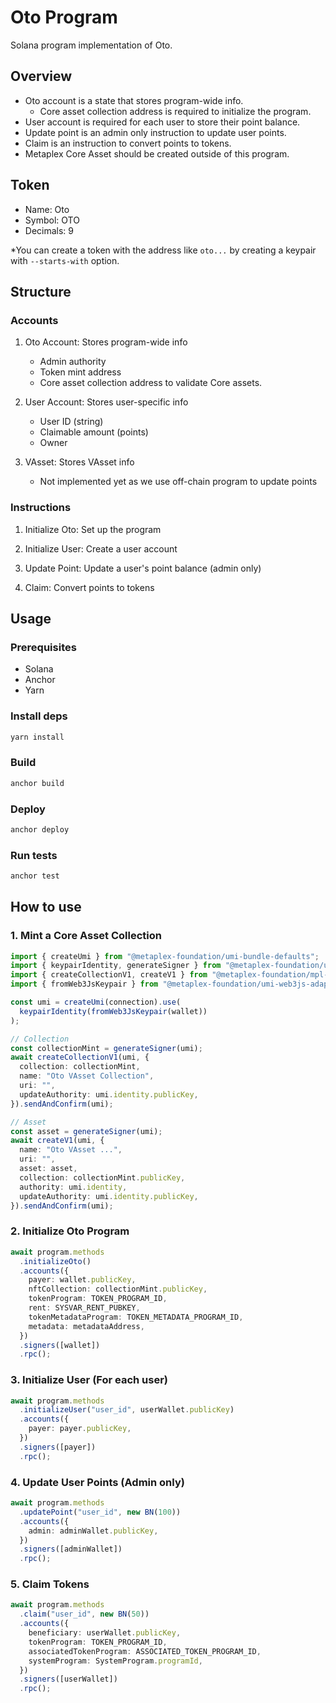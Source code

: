 # Oto Program

Solana program implementation of Oto.

## Overview

- Oto account is a state that stores program-wide info.
  - Core asset collection address is required to initialize the program.
- User account is required for each user to store their point balance.
- Update point is an admin only instruction to update user points.
- Claim is an instruction to convert points to tokens.
- Metaplex Core Asset should be created outside of this program.

## Token

- Name: Oto
- Symbol: OTO
- Decimals: 9

\*You can create a token with the address like `oto...` by creating a keypair with `--starts-with` option.

## Structure

### Accounts

1. Oto Account: Stores program-wide info

   - Admin authority
   - Token mint address
   - Core asset collection address to validate Core assets.

2. User Account: Stores user-specific info

   - User ID (string)
   - Claimable amount (points)
   - Owner

3. VAsset: Stores VAsset info
   - Not implemented yet as we use off-chain program to update points

### Instructions

1. Initialize Oto: Set up the program

2. Initialize User: Create a user account

3. Update Point: Update a user's point balance (admin only)

4. Claim: Convert points to tokens

## Usage

### Prerequisites

- Solana
- Anchor
- Yarn

### Install deps

```bash
yarn install
```

### Build

```bash
anchor build
```

### Deploy

```bash
anchor deploy
```

### Run tests

```bash
anchor test
```

## How to use

### 1. Mint a Core Asset Collection

```typescript
import { createUmi } from "@metaplex-foundation/umi-bundle-defaults";
import { keypairIdentity, generateSigner } from "@metaplex-foundation/umi";
import { createCollectionV1, createV1 } from "@metaplex-foundation/mpl-core";
import { fromWeb3JsKeypair } from "@metaplex-foundation/umi-web3js-adapters";

const umi = createUmi(connection).use(
  keypairIdentity(fromWeb3JsKeypair(wallet))
);

// Collection
const collectionMint = generateSigner(umi);
await createCollectionV1(umi, {
  collection: collectionMint,
  name: "Oto VAsset Collection",
  uri: "",
  updateAuthority: umi.identity.publicKey,
}).sendAndConfirm(umi);

// Asset
const asset = generateSigner(umi);
await createV1(umi, {
  name: "Oto VAsset ...",
  uri: "",
  asset: asset,
  collection: collectionMint.publicKey,
  authority: umi.identity,
  updateAuthority: umi.identity.publicKey,
}).sendAndConfirm(umi);
```

### 2. Initialize Oto Program

```typescript
await program.methods
  .initializeOto()
  .accounts({
    payer: wallet.publicKey,
    nftCollection: collectionMint.publicKey,
    tokenProgram: TOKEN_PROGRAM_ID,
    rent: SYSVAR_RENT_PUBKEY,
    tokenMetadataProgram: TOKEN_METADATA_PROGRAM_ID,
    metadata: metadataAddress,
  })
  .signers([wallet])
  .rpc();
```

### 3. Initialize User (For each user)

```typescript
await program.methods
  .initializeUser("user_id", userWallet.publicKey)
  .accounts({
    payer: payer.publicKey,
  })
  .signers([payer])
  .rpc();
```

### 4. Update User Points (Admin only)

```typescript
await program.methods
  .updatePoint("user_id", new BN(100))
  .accounts({
    admin: adminWallet.publicKey,
  })
  .signers([adminWallet])
  .rpc();
```

### 5. Claim Tokens

```typescript
await program.methods
  .claim("user_id", new BN(50))
  .accounts({
    beneficiary: userWallet.publicKey,
    tokenProgram: TOKEN_PROGRAM_ID,
    associatedTokenProgram: ASSOCIATED_TOKEN_PROGRAM_ID,
    systemProgram: SystemProgram.programId,
  })
  .signers([userWallet])
  .rpc();
```
